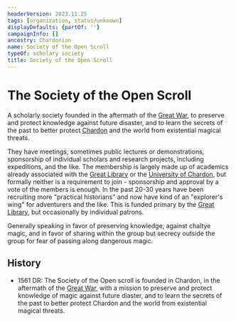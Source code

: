 ```yaml
---
headerVersion: 2023.11.25
tags: [organization, status/unknown]
displayDefaults: {partOf: ''}
campaignInfo: []
ancestry: Chardonian
name: Society of the Open Scroll
typeOf: scholary society
title: Society of the Open Scroll
---
```

# The Society of the Open Scroll

A scholarly society founded in the aftermath of the [Great War](<../events/1500s/great-war.md>), to preserve and protect knowledge against future disaster, and to learn the secrets of the past to better protect [Chardon](<../gazetteer/west-coast/chardonian-empire/chardon/chardon.md>) and the world from existential magical threats.

They have meetings, sometimes public lectures or demonstrations, sponsorship of individual scholars and research projects, including expeditions, and the like. The membership is largely made up of academics already associated with the [Great Library](<../gazetteer/west-coast/chardonian-empire/chardon/great-library.md>) or the [University of Chardon](<../gazetteer/west-coast/chardonian-empire/chardon/university-of-chardon.md>), but formally neither is a requirement to join - sponsorship and approval by a vote of the members is enough. In the past 20-30 years have been recruiting more "practical historians" and now have kind of an "explorer's wing" for adventurers and the like. This is funded primary by the [Great Library](<../gazetteer/west-coast/chardonian-empire/chardon/great-library.md>), but occasionally by individual patrons.

Generally speaking in favor of preserving knowledge, against chaltye magic, and in favor of sharing within the group but secrecy outside the group for fear of passing along dangerous magic.

## History

- 1561 DR: The Society of the Open scroll is founded in Chardon, in the aftermath of the [Great War](<../events/1500s/great-war.md>), with a mission to preserve and protect knowledge of magic against future diaster, and to learn the secrets of the past to better protect Chardon and the world from existential magical threats. 



